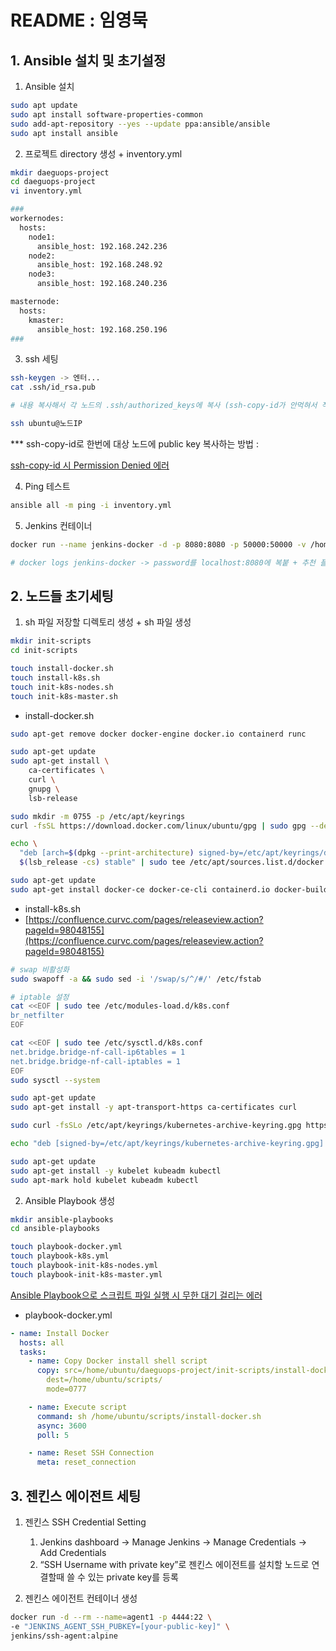 # README : 임영묵

## 1. Ansible 설치 및 초기설정

1. Ansible 설치

```bash
sudo apt update
sudo apt install software-properties-common
sudo add-apt-repository --yes --update ppa:ansible/ansible
sudo apt install ansible
```

2. 프로젝트 directory 생성 + inventory.yml

```bash
mkdir daeguops-project
cd daeguops-project
vi inventory.yml

###
workernodes:
  hosts:
    node1:
      ansible_host: 192.168.242.236
    node2:
      ansible_host: 192.168.248.92
    node3:
      ansible_host: 192.168.240.236

masternode:
  hosts:
    kmaster:
      ansible_host: 192.168.250.196
###
```

3. ssh 세팅

```bash
ssh-keygen -> 엔터...
cat .ssh/id_rsa.pub

# 내용 복사해서 각 노드의 .ssh/authorized_keys에 복사 (ssh-copy-id가 안먹혀서 직접 함)

ssh ubuntu@노드IP
```

\*\*\* ssh-copy-id로 한번에 대상 노드에 public key 복사하는 방법 :

[ssh-copy-id 시 Permission Denied 에러](https://www.notion.so/ssh-copy-id-Permission-Denied-6ce71812b7124bb4b8d2197eda06d455)

4. Ping 테스트

```bash
ansible all -m ping -i inventory.yml
```

5. Jenkins 컨테이너

```bash
docker run --name jenkins-docker -d -p 8080:8080 -p 50000:50000 -v /home/jenkins:/var/jenkins_home -u root jenkins/jenkins:lts

# docker logs jenkins-docker -> password를 localhost:8080에 복붙 + 추천 플러그인 설치
```

## 2. 노드들 초기세팅

1. sh 파일 저장할 디렉토리 생성 + sh 파일 생성

```bash
mkdir init-scripts
cd init-scripts

touch install-docker.sh
touch install-k8s.sh
touch init-k8s-nodes.sh
touch init-k8s-master.sh
```

- install-docker.sh

```bash
sudo apt-get remove docker docker-engine docker.io containerd runc

sudo apt-get update
sudo apt-get install \
    ca-certificates \
    curl \
    gnupg \
    lsb-release

sudo mkdir -m 0755 -p /etc/apt/keyrings
curl -fsSL https://download.docker.com/linux/ubuntu/gpg | sudo gpg --dearmor -o /etc/apt/keyrings/docker.gpg

echo \
  "deb [arch=$(dpkg --print-architecture) signed-by=/etc/apt/keyrings/docker.gpg] https://download.docker.com/linux/ubuntu \
  $(lsb_release -cs) stable" | sudo tee /etc/apt/sources.list.d/docker.list > /dev/null

sudo apt-get update
sudo apt-get install docker-ce docker-ce-cli containerd.io docker-buildx-plugin docker-compose-plugin
```

- install-k8s.sh
- [https://confluence.curvc.com/pages/releaseview.action?pageId=98048155](https://confluence.curvc.com/pages/releaseview.action?pageId=98048155)

```bash
# swap 비활성화
sudo swapoff -a && sudo sed -i '/swap/s/^/#/' /etc/fstab

# iptable 설정
cat <<EOF | sudo tee /etc/modules-load.d/k8s.conf
br_netfilter
EOF

cat <<EOF | sudo tee /etc/sysctl.d/k8s.conf
net.bridge.bridge-nf-call-ip6tables = 1
net.bridge.bridge-nf-call-iptables = 1
EOF
sudo sysctl --system

sudo apt-get update
sudo apt-get install -y apt-transport-https ca-certificates curl

sudo curl -fsSLo /etc/apt/keyrings/kubernetes-archive-keyring.gpg https://packages.cloud.google.com/apt/doc/apt-key.gpg

echo "deb [signed-by=/etc/apt/keyrings/kubernetes-archive-keyring.gpg] https://apt.kubernetes.io/ kubernetes-xenial main" | sudo tee /etc/apt/sources.list.d/kubernetes.list

sudo apt-get update
sudo apt-get install -y kubelet kubeadm kubectl
sudo apt-mark hold kubelet kubeadm kubectl
```

2. Ansible Playbook 생성

```bash
mkdir ansible-playbooks
cd ansible-playbooks

touch playbook-docker.yml
touch playbook-k8s.yml
touch playbook-init-k8s-nodes.yml
touch playbook-init-k8s-master.yml
```

[Ansible Playbook으로 스크립트 파일 실행 시 무한 대기 걸리는 에러](https://www.notion.so/Ansible-Playbook-a3c727bbfd8144e083716b7bd4704c3c)

- playbook-docker.yml

```yaml
- name: Install Docker
  hosts: all
  tasks:
    - name: Copy Docker install shell script
      copy: src=/home/ubuntu/daeguops-project/init-scripts/install-docker.sh
        dest=/home/ubuntu/scripts/
        mode=0777

    - name: Execute script
      command: sh /home/ubuntu/scripts/install-docker.sh
      async: 3600
      poll: 5

    - name: Reset SSH Connection
      meta: reset_connection
```

## 3. 젠킨스 에이전트 세팅

1. 젠킨스 SSH Credential Setting

   1. Jenkins dashboard → Manage Jenkins → Manage Credentials → Add Credentials
   2. “SSH Username with private key”로 젠킨스 에이전트를 설치할 노드로 연결할때 쓸 수 있는 private key를 등록

2. 젠킨스 에이전트 컨테이너 생성

```bash
docker run -d --rm --name=agent1 -p 4444:22 \
-e "JENKINS_AGENT_SSH_PUBKEY=[your-public-key]" \
jenkins/ssh-agent:alpine
```
